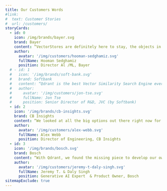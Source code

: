 ```yaml
---
title: Our Customers Words
#link:
#  text: Customer Stories
#  url: /customers/
storyCards:
  - id: 0
    icon: /img/brands/bayer.svg
    brand: Bayer
    content: “VectorStores are definitely here to stay, the objects in the world around us from image, sound, video and text become easily universal and searchable thanks to the embedding models. I personally recommend Qdrant. We have been using it for a while and couldn't be happier.“
    author:
      avatar: '/img/customers/hooman-sedghamiz.svg'
      fullName: Hooman Sedghamiz
      position: Director Al /ML, Bayer
  # - id: 1
  #   icon: '/img/brands/soft-bank.svg'
  #   brand: Softbank
  #   content: “Qdrant is the best Vector Similarity Search Engine ever, as every other VSS broke during our high load and performance testing. If we find any issues, the Qdrant team fixes the fastest and improves on things beyond!”
  #   author:
  #     avatar: '/img/customers/jon-tse.svg'
  #     fullName: Jon Tse
  #     position: Senior Director of R&D, JVC (by Softbank)
  - id: 2
    icon: '/img/brands/cb-insights.svg'
    brand: CB Insights
    content: “We looked at all the big options out there right now for vector databases, with our focus on ease of use, performance, pricing, and communication. <b>Qdrant came out on top in each category...</b> ultimately, it wasn't much of a contest.”
    author:
      avatar: '/img/customers/alex-webb.svg'
      fullName: Alex Webb
      position: Director of Engineering, CB Insights
  - id: 3
    icon: '/img/brands/bosch.svg'
    brand: Bosch
    content: “With Qdrant, we found the missing piece to develop our own provider independent multimodal generative AI platform on enterprise scale.”
    author:
      avatar: '/img/customers/jeremy-t-daly-singh.svg'
      fullName: Jeremy T. & Daly Singh
      position: Generative AI Expert  & Product Owner, Bosch
sitemapExclude: true
---
```

